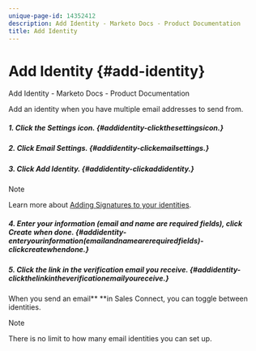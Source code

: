 ```yaml
---
unique-page-id: 14352412
description: Add Identity - Marketo Docs - Product Documentation
title: Add Identity
---
```


# Add Identity {#add-identity}

Add Identity - Marketo Docs - Product Documentation

Add an identity when you have multiple email addresses to send from.

##### 1. Click the Settings icon. {#addidentity-clickthesettingsicon.}

##### 2. Click Email Settings. {#addidentity-clickemailsettings.}

##### 3. Click Add Identity. {#addidentity-clickaddidentity.}

>[!NOTE]
>
>Learn more about [Adding Signatures to your identities](https://docs.marketo.com/x/6BnG).

##### 4. Enter your information (email and name are required fields), click Create when done. {#addidentity-enteryourinformation(emailandnamearerequiredfields)-clickcreatewhendone.}

##### 5. Click the link in the verification email you receive. {#addidentity-clickthelinkintheverificationemailyoureceive.}

When you send an email**&nbsp;**in Sales Connect,&nbsp;you can toggle between identities.

>[!NOTE]
>
>There is no limit to how many email identities you can set up.

